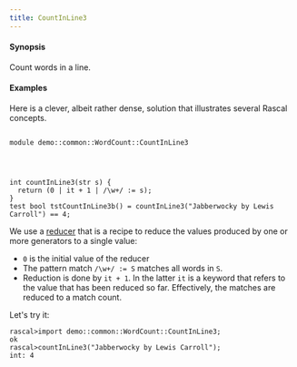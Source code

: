 ```yaml
---
title: CountInLine3
---
```


#### Synopsis

Count words in a line.

#### Examples

Here is a clever, albeit rather dense, solution that illustrates several Rascal concepts.

```rascal 

module demo::common::WordCount::CountInLine3




int countInLine3(str s) {
  return (0 | it + 1 | /\w+/ := s);
}
test bool tstCountInLine3b() = countInLine3("Jabberwocky by Lewis Carroll") == 4;

```

                
We use a [reducer](../../../../Rascal/Expressions/Reducer/index.md) that is a recipe to reduce the values produced by one or more generators
  to a single value:
  
* `0` is the initial value of the reducer
*  The pattern match `/\w+/ := S` matches all words in `S`.
*  Reduction is done by `it + 1`. In the latter `it` is a keyword that refers to the
   value that has been reduced so far. Effectively, the matches are reduced to a match count.


Let's try it:

```rascal-shell 
rascal>import demo::common::WordCount::CountInLine3;
ok
rascal>countInLine3("Jabberwocky by Lewis Carroll");
int: 4
```


